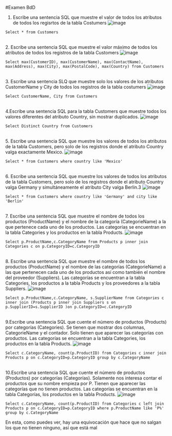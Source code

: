 #Examen BdD

1. Escribe una sentencia SQL que muestre el valor de todos los atributos de todos los regisrtos de la tabla Costumers
![image](https://github.com/Marcgb2003/ExamenBdD/assets/122601138/bd34dc15-bd99-4620-97a1-914697a8ee80)
~~~
Select * from Customers
~~~
\
2. Escribe una sentencia SQL que muestre el valor máximo de todos los atributos de todos los registros de la tabla Customers
![image](https://github.com/Marcgb2003/ExamenBdD/assets/122601138/e482c66a-8000-4813-b5e6-e7e0749ae6fb)
~~~
Select max(CustomerID), max(CustomerName), max(ContactName), max(Address), max(City), max(PostalCode), max(Country) from Customers
~~~
\
3. Escribe una sentencia SLQ que muestre solo los valores de los atributos CustomerName y City de todos los registros de la tabla costumers
![image](https://github.com/Marcgb2003/ExamenBdD/assets/122601138/64ac0d68-1124-4da7-afd7-26c00cb02027)
~~~
Select CustomerName, City from Customers
~~~
\
4.Escribe una sentencia SQL para la tabla Customers que muestre todos los valores diferentes del atributo Country, sin mostrar duplicados.
![image](https://github.com/Marcgb2003/ExamenBdD/assets/122601138/bc9dbf9a-eeed-4f64-8d55-3e502108151b)
~~~
Select Distinct Country from Customers
~~~
\
5. Escribe una sentencia SQL que muestre los valores de todos los atributos de la tabla Customers, pero solo de los registros donde el atributo Country valga exactamente Mexico.
![image](https://github.com/Marcgb2003/ExamenBdD/assets/122601138/0fe65496-a97b-437a-99bb-c301baf6d7d7)
~~~
Select * from Customers where country like 'Mexico'
~~~
\
6. Escribe una sentencia SQL que muestre los valores de todos los atributos de la tabla Customers, pero solo de los registros donde el atributo Country valga Germany y simultáneamente el atributo City valga Berlin.3
![image](https://github.com/Marcgb2003/ExamenBdD/assets/122601138/4c3e79f5-8010-4d20-a868-43708811ee31)
~~~
Select * from Customers where country like 'Germany' and city like 'Berlin'
~~~
\
7. Escribe una sentencia SQL que muestre el nombre de todos los productos (ProductName) y el nombre de la categoría (CategorieName) a la que pertenece cada uno de los productos. Las categorías se encuentran en la tabla Categories y los productos en la tabla Products.
![image](https://github.com/Marcgb2003/ExamenBdD/assets/122601138/7601b65e-0b0a-40fc-afee-d36e0df7b237)
~~~
Select p.ProductName,c.CategoryName from Products p inner join Categories c on p.CategoryID=c.CategoryID
~~~
\
8. Escribe una sentencia SQL que muestre el nombre de todos los productos (ProductName) y el nombre de las categorías (CategorieName) a las que pertenecen cada uno de los productos así como también el nombre del proveedor (Suppliers). Las categorías se encuentran a la tabla Categories, los productos a la tabla Products y los proveedores a la tabla Suppliers.
![image](https://github.com/Marcgb2003/ExamenBdD/assets/122601138/c1b5129c-e7e0-4626-8852-a605a5fef300)
~~~
Select p.ProductName,c.CategoryName, s.SupplierName from Categories c inner join (Products p inner join Suppliers s on p.SupplierID=s.SupplierID )on p.CategoryID=c.CategoryID
~~~
\
9.Escribe una sentencia SQL que cuente el número de productos (Products) por categorías (Categories). Se tienen que mostrar dos columnas, CategorieName y el contador. Solo tienen que aparecer las categorías con productos. Las categorías se encuentran a la tabla Categories, los productos en la tabla Products.
![image](https://github.com/Marcgb2003/ExamenBdD/assets/122601138/8738cccc-ceea-4cf7-bb98-69557aa69ef0)
~~~
Select c.CategoryName, count(p.ProductID) from Categories c inner join Products p on c.CategoryID=p.CategoryID group by c.CategoryName
~~~
\
10.Escribe una sentencia SQL que cuente el número de productos (Productos) por categorías (Categorías). Solamente nos interesa contar el productos que su nombre empieza por P. Tienen que aparecer las categorías que no tienen productos. Las categorías se encuentran en la tabla Categorías, los productos en la tabla Products.
![image](https://github.com/Marcgb2003/ExamenBdD/assets/122601138/b27f7f62-2a86-450a-be16-168f808e504b)
~~~
Select c.CategoryName, count(p.ProductID) from Categories c left join Products p on c.CategoryID=p.CategoryID where p.ProductName like 'P%' group by c.CategoryName
~~~
En esta, como puedes ver, hay una equivocación que hace que no salgan los que no tienen ninguno, así que está mal
